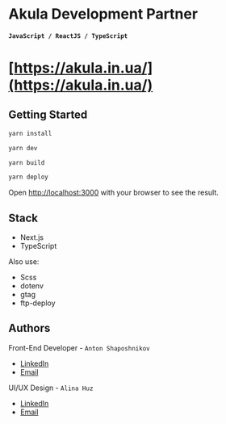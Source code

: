 # Akula Development Partner 

#### `JavaScript / ReactJS / TypeScript`

# [https://akula.in.ua/](https://akula.in.ua/)

## Getting Started

```bash
yarn install

yarn dev

yarn build

yarn deploy
```

Open [http://localhost:3000](http://localhost:3000) with your browser to see the
result.

## Stack

- Next.js
- TypeScript

Also use:

- Scss
- dotenv
- gtag
- ftp-deploy

## Authors

Front-End Developer -
`Anton Shaposhnikov`

- [LinkedIn](https://www.linkedin.com/in/shaposhnikov-dev/)
- [Email](mailto:666hesoyam@gmail.com)

UI/UX Design -
`Alina Huz`

- [LinkedIn](https://www.linkedin.com/in/alina-huz-design/)
- [Email](mailto:alina.huz.design@gmail.com)

